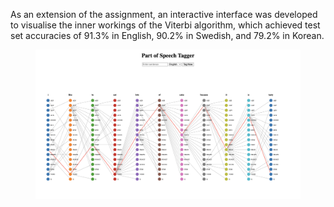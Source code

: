 As an extension of the assignment, an interactive interface was developed to visualise the inner workings of the Viterbi algorithm, which achieved test set accuracies of 91.3% in English, 90.2% in Swedish, and 79.2% in Korean.
<figure>
    <img src="images/POSinterface" alt="POSInterface" width="1000">
<!--     <figcaption>Part of Speech Tagging Interface</figcaption> -->
</figure>
